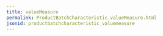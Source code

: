 ```yaml
---
title: valueMeasure
permalink: ProductBatchCharacteristic.valueMeasure.html
jsonid: productbatchcharacteristic_valuemeasure
---
```

